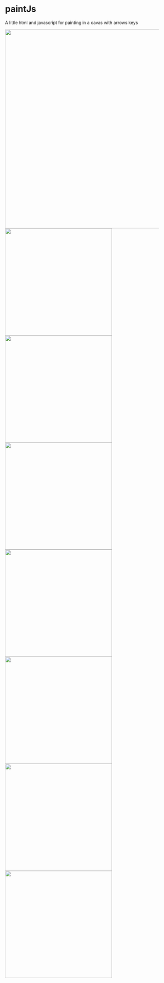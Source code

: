 # paintJs
A little html and javascript for painting in a cavas with arrows keys

<img src="https://raw.githubusercontent.com/ssuperw/paintJs/master/capturas/captura-paintJs8.png" width="650"><img src="https://raw.githubusercontent.com/ssuperw/paintJs/master/capturas/captura-paintJs7.png" width="350"><img src="https://raw.githubusercontent.com/ssuperw/paintJs/master/capturas/captura-paintJs6.png" width="350"><img src="https://raw.githubusercontent.com/ssuperw/paintJs/master/capturas/captura-paintJs5.png" width="350"><img src="https://raw.githubusercontent.com/ssuperw/paintJs/master/capturas/captura-paintJs4.png" width="350"><img src="https://raw.githubusercontent.com/ssuperw/paintJs/master/capturas/captura-paintJs3.png" width="350"><img src="https://raw.githubusercontent.com/ssuperw/paintJs/master/capturas/captura-paintJs2.png" width="350"><img src="https://raw.githubusercontent.com/ssuperw/paintJs/master/capturas/captura-paintJs.png" width="350">
